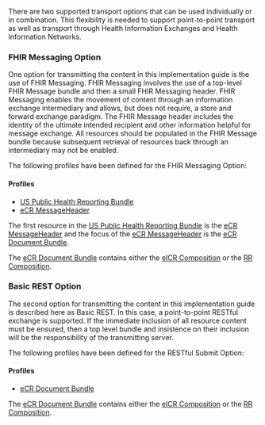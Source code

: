 There are two supported transport options that can be used individually or in combination. This flexibility is needed to support point-to-point transport as well as transport through Health Information Exchanges and Health Information Networks.

### FHIR Messaging Option

One option for transmitting the content in this implementation guide is the use of FHIR Messaging. FHIR Messaging involves the use of a top-level FHIR Message bundle and then a small FHIR Messaging header. FHIR Messaging enables the movement of content through an information exchange intermediary and allows, but does not require, a store and forward exchange paradigm. The FHIR Message header includes the identity of the ultimate intended recipient and other information helpful for message exchange. All resources should be populated in the FHIR Message bundle because subsequent retrieval of resources back through an intermediary may not be enabled.

The following profiles have been defined for the FHIR Messaging Option:

#### Profiles
<ul>
  <li><a href="StructureDefinition-us-ph-reporting-bundle.html">US Public Health Reporting Bundle</a></li>
  <li><a href="StructureDefinition-ecr-messageheader.html">eCR MessageHeader</a></li>
</ul>

The first resource in the <a href="StructureDefinition-us-ph-reporting-bundle.html">US Public Health Reporting Bundle</a> is the <a href="StructureDefinition-ecr-messageheader.html">eCR MessageHeader</a> and the focus of the <a href="StructureDefinition-ecr-messageheader.html">eCR MessageHeader</a> is the <a href="StructureDefinition-ecr-document-bundle.html">eCR Document Bundle</a>.

The <a href="StructureDefinition-ecr-document-bundle.html">eCR Document Bundle</a> contains either the <a href="StructureDefinition-eicr-composition.html">eICR Composition</a> or the <a href="StructureDefinition-rr-composition.html">RR Composition</a>.

### Basic REST Option

The second option for transmitting the content in this implementation guide is described here as Basic REST. In this case, a point-to-point RESTful exchange is supported. If the immediate inclusion of all resource content must be ensured, then a top level bundle and insistence on their inclusion will be the responsibility of the transmitting server.

The following profiles have been defined for the RESTful Submit Option:

#### Profiles
<ul>
  <li><a href="StructureDefinition-ecr-document-bundle.html">eCR Document Bundle</a></li>
</ul>

The <a href="StructureDefinition-ecr-document-bundle.html">eCR Document Bundle</a> contains either the <a href="StructureDefinition-eicr-composition.html">eICR Composition</a> or the <a href="StructureDefinition-rr-composition.html">RR Composition</a>.
